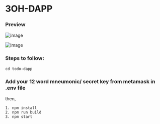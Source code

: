 # 3OH-DAPP
### Preview

![image](https://github.com/user-attachments/assets/ab277121-b206-4569-bcb6-054bcd22f6ca)

![image](https://github.com/user-attachments/assets/307e68f5-df96-4a4f-851a-2d7e7ba22923)

### Steps to follow:

```cd todo-dapp```
### Add your 12 word mneumonic/ secret key from metamask in .env file
then,
```
1. npm install
2. npm run build
3. npm start
```
